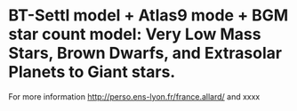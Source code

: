 BT-Settl model + Atlas9 mode + BGM star count model: Very Low Mass Stars, Brown Dwarfs, and Extrasolar Planets to Giant stars. 
===============================================================================================================================




 For more information 
 http://perso.ens-lyon.fr/france.allard/ and xxxx
